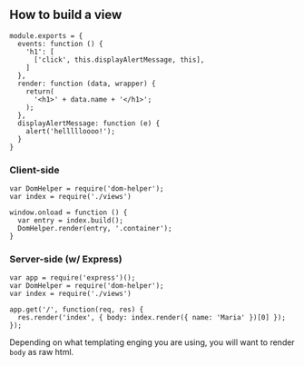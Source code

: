 ## How to build a view
````
module.exports = {
  events: function () {
    'h1': [
      ['click', this.displayAlertMessage, this],
    ]
  },
  render: function (data, wrapper) {
    return(
      '<h1>' + data.name + '</h1>';
    );    
  },
  displayAlertMessage: function (e) {
    alert('hellllloooo!');
  }
}
````

### Client-side
````
var DomHelper = require('dom-helper');
var index = require('./views')

window.onload = function () {
  var entry = index.build();
  DomHelper.render(entry, '.container');
}
````

### Server-side (w/ Express)
````
var app = require('express')();
var DomHelper = require('dom-helper');
var index = require('./views')

app.get('/', function(req, res) {
  res.render('index', { body: index.render({ name: 'Maria' })[0] });
}); 
````

Depending on what templating enging you are using, you will want to render `body` as raw html.
